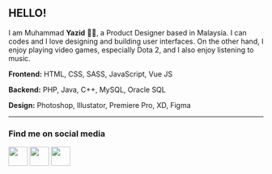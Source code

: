 <!--
**yazidrahimi7/yazidrahimi7** is a ✨ _special_ ✨ repository because its `README.md` (this file) appears on your GitHub profile.

Here are some ideas to get you started:
-->

## HELLO!

I am Muhammad **Yazid** 🐱‍👤, a Product Designer based in Malaysia. I can codes and I love designing and building user interfaces. On the other hand, I enjoy playing video games, especially Dota 2, and I also enjoy listening to music.

**Frontend:** HTML, CSS, SASS, JavaScript, Vue JS

**Backend:** PHP, Java, C++, MySQL, Oracle SQL

**Design:** Photoshop, Illustator, Premiere Pro, XD, Figma

---

### Find me on social media

[<img src="https://img.icons8.com/external-justicon-flat-justicon/50/000000/external-linkedin-social-media-justicon-flat-justicon.png" width="38" />](https://www.linkedin.com/in/muhdyazid/)
[<img src="https://img.icons8.com/fluency/50/000000/instagram-new.png" width="38"/>](https://www.instagram.com/yazidrahimi/)
[<img src="https://img.icons8.com/external-kmg-design-outline-color-kmg-design/50/000000/external-web-web-hosting-kmg-design-outline-color-kmg-design.png" width="38"/>](https://yazidrahimi.me/)
